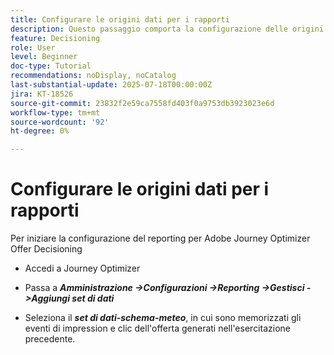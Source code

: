 ```yaml
---
title: Configurare le origini dati per i rapporti
description: Questo passaggio comporta la configurazione delle origini dati necessarie in Adobe Experience Platform per abilitare il reporting sulle impression dell’offerta e sulle interazioni dei clic. Il set di dati utilizzato per acquisire questi eventi deve essere basato su uno schema che include il gruppo di campi Dettagli web per supportare le funzionalità di reporting.
feature: Decisioning
role: User
level: Beginner
doc-type: Tutorial
recommendations: noDisplay, noCatalog
last-substantial-update: 2025-07-18T00:00:00Z
jira: KT-18526
source-git-commit: 23832f2e59ca7558fd403f0a9753db3923023e6d
workflow-type: tm+mt
source-wordcount: '92'
ht-degree: 0%

---
```


# Configurare le origini dati per i rapporti

Per iniziare la configurazione del reporting per Adobe Journey Optimizer Offer Decisioning

- Accedi a Journey Optimizer

- Passa a _**Amministrazione ->Configurazioni ->Reporting ->Gestisci ->Aggiungi set di dati**_
- Seleziona il _**set di dati-schema-meteo**_, in cui sono memorizzati gli eventi di impression e clic dell&#39;offerta generati nell&#39;esercitazione precedente.

